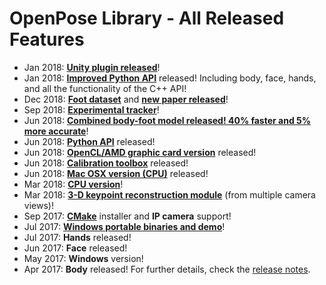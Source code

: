 OpenPose Library - All Released Features
====================================

- Jan 2018: [**Unity plugin released**](https://github.com/CMU-Perceptual-Computing-Lab/openpose_unity_plugin)!
- Jan 2018: [**Improved Python API**](doc/modules/python_module.md) released! Including body, face, hands, and all the functionality of the C++ API!
- Dec 2018: [**Foot dataset**](https://cmu-perceptual-computing-lab.github.io/foot_keypoint_dataset) and [**new paper released**](https://arxiv.org/abs/1812.08008)!
- Sep 2018: [**Experimental tracker**](./quick_start.md#tracking)!
- Jun 2018: [**Combined body-foot model released! 40% faster and 5% more accurate**](./installation.md)!
- Jun 2018: [**Python API**](./modules/python_module.md) released!
- Jun 2018: [**OpenCL/AMD graphic card version**](./modules/calibration_module.md) released!
- Jun 2018: [**Calibration toolbox**](./modules/calibration_module.md) released!
- Jun 2018: [**Mac OSX version (CPU)**](./installation.md) released!
- Mar 2018: [**CPU version**](./installation.md#cpu-version)!
- Mar 2018: [**3-D keypoint reconstruction module**](./modules/3d_reconstruction_module.md) (from multiple camera views)!
- Sep 2017: [**CMake**](./installation.md) installer and **IP camera** support!
- Jul 2017: [**Windows portable binaries and demo**](https://github.com/CMU-Perceptual-Computing-Lab/openpose/releases)!
- Jul 2017: **Hands** released!
- Jun 2017: **Face** released!
- May 2017: **Windows** version!
- Apr 2017: **Body** released!
For further details, check the [release notes](./release_notes.md).

